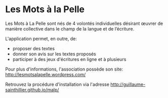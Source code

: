 Les Mots à la Pelle
====

 Les Mots à La Pelle sont nés de 4 volontés individuelles désirant œuvrer de manière collective dans le champ de la langue et de l’écriture. 

 L'application permet, en outre, de:
   - proposer des textes
   - donner son avis sur les textes proposés
   - participer à des jeux d'écritures en ligne et à plusieurs

 Pour plus d'informations, l'association possède son site: http://lesmotsalapelle.wordpress.com/
 
 Retrouvez la procédure d'installation via l'adresse http://guillaume-sainthillier.github.io/malp/

